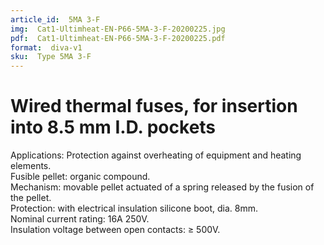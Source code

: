 ```yaml
---
article_id:  5MA 3-F
img:  Cat1-Ultimheat-EN-P66-5MA-3-F-20200225.jpg
pdf:  Cat1-Ultimheat-EN-P66-5MA-3-F-20200225.pdf
format:  diva-v1
sku:  Type 5MA 3-F
---
```

# Wired thermal fuses, for insertion into 8.5 mm I.D. pockets

Applications: Protection against overheating of equipment and heating elements.  
Fusible pellet: organic compound.  
Mechanism: movable pellet actuated of a spring released by the fusion of the pellet.  
Protection: with electrical insulation silicone boot, dia. 8mm.  
Nominal current rating: 16A 250V.  
Insulation voltage between open contacts: ≥ 500V.  
                                                                     
